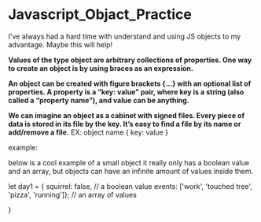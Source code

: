 # Javascript_Objact_Practice
I've always had a hard time with understand and using JS objects to my advantage. Maybe this will help!

**Values of the type object are arbitrary collections of properties. One way to create an object is by using braces as an expression.**


**An object can be created with figure brackets {…} with an optional list of properties. A property is a “key: value” pair, where key is a string (also called a “property name”), and value can be anything.**

**We can imagine an object as a cabinet with signed files. Every piece of data is stored in its file by the key. It’s easy to find a file by its name or add/remove a file.**
EX:
object name {
    key: value
}

example:

below is a cool example of a small object
it really only has a boolean value and an array,
but objects can have an infinite amount of values inside them.

let day1 = {
squirrel: false, // a boolean value
events: ['work', 'touched tree', 'pizza', 'running']}; // an array of values



}